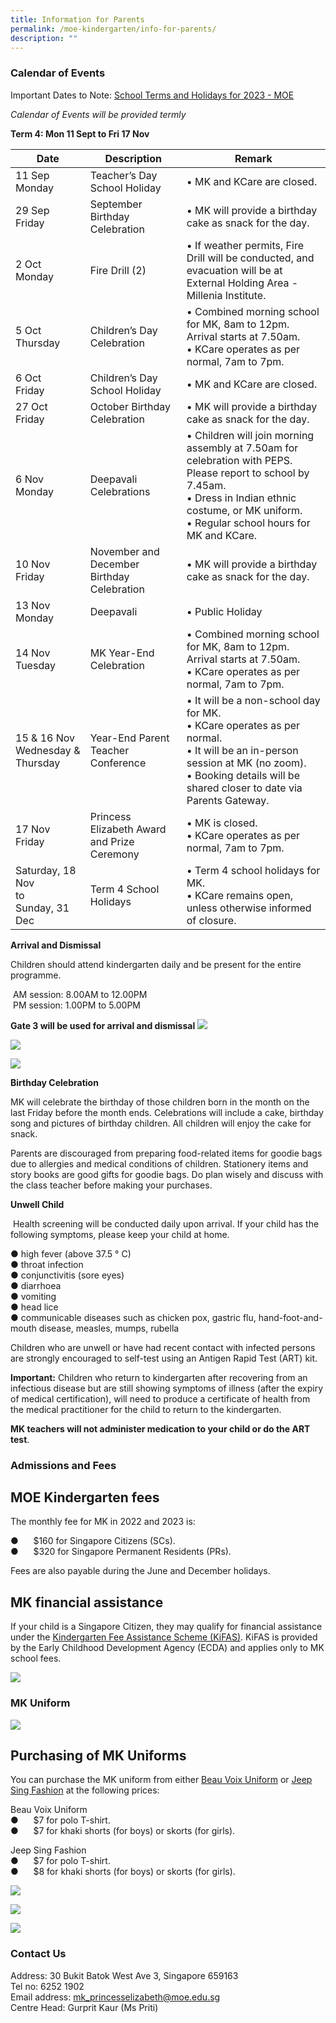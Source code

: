 ```yaml
---
title: Information for Parents
permalink: /moe-kindergarten/info-for-parents/
description: ""
---
```

### Calendar of Events ###

Important Dates to Note: [School Terms and Holidays for 2023 - MOE](https://www.moe.gov.sg/news/press-releases/20221019-school-terms-and-holidays-for-2023)

*Calendar of Events will be provided termly*

**Term 4: Mon 11 Sept to Fri 17 Nov**

| Date | Description | Remark |
| -------- | -------- | -------- |
| 11 Sep<br>Monday     | Teacher’s Day School Holiday     | • MK and KCare are closed. |
| 29 Sep<br>Friday    | September Birthday Celebration     | • MK will provide a birthday cake as snack for the day.     |
| 2 Oct<br>Monday | Fire Drill (2) | • If weather permits, Fire Drill will be conducted, and evacuation will be at External Holding Area - Millenia Institute. |
| 5 Oct<br>Thursday | Children’s Day Celebration | • Combined morning school for MK, 8am to 12pm. Arrival starts at 7.50am.<br>• KCare operates as per normal, 7am to 7pm. |
| 6 Oct<br>Friday | Children’s Day School Holiday | • MK and KCare are closed. |
| 27 Oct<br>Friday | October Birthday Celebration | • MK will provide a birthday cake as snack for the day. |
| 6 Nov<br>Monday | Deepavali Celebrations | • Children will join morning assembly at 7.50am for celebration with PEPS. Please report to school by 7.45am.<br>• Dress in Indian ethnic costume, or MK uniform.<br>• Regular school hours for MK and KCare. |
| 10 Nov<br>Friday | November and December Birthday Celebration | • MK will provide a birthday cake as snack for the day. |
| 13 Nov<br>Monday | Deepavali | • Public Holiday |
| 14 Nov<br>Tuesday | MK Year-End Celebration | • Combined morning school for MK, 8am to 12pm. Arrival starts at 7.50am.<br>• KCare operates as per normal, 7am to 7pm. |
| 15 &amp; 16 Nov<br>Wednesday &amp; Thursday | Year-End Parent Teacher Conference | • It will be a non-school day for MK.<br>• KCare operates as per normal.<br>• It will be an in-person session at MK (no zoom).<br>• Booking details will be shared closer to date via Parents Gateway. |
| 17 Nov<br>Friday | Princess Elizabeth Award and Prize Ceremony | • MK is closed.<br>• KCare operates as per normal, 7am to 7pm. |
| Saturday, 18 Nov<br>to<br>Sunday, 31 Dec | Term 4 School Holidays | • Term 4 school holidays for MK.<br>• KCare remains open, unless otherwise informed of closure. |

 **Arrival and Dismissal**

Children should attend kindergarten daily and be present for the entire programme.

&nbsp;AM session: 8.00AM to 12.00PM <br>
&nbsp;PM session: 1.00PM to 5.00PM <br>

**Gate 3 will be used for arrival and dismissal**
![](/images/2023%20MK/Picture8.png)

![](/images/2023%20MK/Picture9.png)

![](/images/2023%20MK/Picture10.png)


**Birthday Celebration**

MK will celebrate the birthday of those children born in the month on the last Friday before the month ends. Celebrations will include a cake, birthday song and pictures of birthday children. All children will enjoy the cake for snack.

Parents are discouraged from preparing food-related items for goodie bags due to allergies and medical conditions of children. Stationery items and story books are good gifts for goodie bags. Do plan wisely and discuss with the class teacher before making your purchases.

**Unwell Child**

&nbsp;Health screening will be conducted daily upon arrival.
If your child has the following symptoms, please keep your child at home.

●&nbsp;high fever (above 37.5 ° C)<br>
●&nbsp;throat infection <br>
●&nbsp;conjunctivitis (sore eyes) <br>
●&nbsp;diarrhoea <br>
●&nbsp;vomiting <br>
●&nbsp;head lice <br>
●&nbsp;communicable diseases such as chicken pox, gastric flu, hand-foot-and-mouth disease, measles, mumps, rubella

Children who are unwell or have had recent contact with infected persons are strongly encouraged to self-test using an Antigen Rapid Test (ART) kit.

**Important:** Children who return to kindergarten after recovering from an infectious disease but are still showing symptoms of illness (after the expiry of medical certification), will need to produce a certificate of health from the medical practitioner for the child to return to the kindergarten.

**MK teachers will not administer medication to your child or do the ART test**.


### Admissions and Fees ###

MOE Kindergarten fees
---------------------

The monthly fee for MK in 2022 and 2023 is:

●&nbsp;&nbsp;&nbsp;&nbsp;&nbsp; $160 for Singapore Citizens (SCs). <br>
●&nbsp;&nbsp;&nbsp;&nbsp;&nbsp; $320 for Singapore Permanent Residents (PRs).

Fees are also payable during the June and December holidays.

MK financial assistance
-----------------------

If your child is a Singapore Citizen, they may qualify for financial assistance under the [Kindergarten Fee Assistance Scheme (KiFAS)](https://www.ecda.gov.sg/Pages/Subsidies-and-Financial-Assistance.aspx#KIFAS). KiFAS is provided by the Early Childhood Development Agency (ECDA) and applies only to MK school fees.

![](/images/2023%20MK/Picture11.png)

### MK Uniform ###

![](/images/2023%20MK/Picture12.png)



Purchasing of MK Uniforms
-------------------------

You can purchase the MK uniform from either [Beau Voix Uniform](https://beauvoix.com/preschool/) or [Jeep Sing Fashion](https://jeepsinguniform.com/collections/moe-kindergarten-uniforms) at the following prices:

Beau Voix Uniform <br>
●&nbsp;&nbsp;&nbsp;&nbsp;&nbsp; $7 for polo T-shirt. <br>
●&nbsp;&nbsp;&nbsp;&nbsp;&nbsp; $7 for khaki shorts (for boys) or skorts (for girls).

Jeep Sing Fashion <br>
●&nbsp;&nbsp;&nbsp;&nbsp;&nbsp; $7 for polo T-shirt. <br>
●&nbsp;&nbsp;&nbsp;&nbsp;&nbsp; $8 for khaki shorts (for boys) or skorts (for girls).

![](/images/2023%20MK/Picture13.png)

![](/images/2023%20MK/Picture14.png)

![](/images/2023%20MK/Picture15.png)


### Contact Us ###

Address: 30 Bukit Batok West Ave 3, Singapore 659163 <br>
Tel no: 6252 1902 <br>
Email address: [mk\_princesselizabeth@moe.edu.sg](mailto:mk_princesselizabeth@moe.edu.sg) <br>
Centre Head: Gurprit Kaur (Ms Priti)